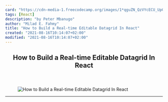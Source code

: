 ```yaml
---
card: "https://cdn-media-1.freecodecamp.org/images/1*qguZN_QzVYcECU_UpG799A.gif"
tags: [React]
description: "by Peter Mbanugo"
author: "Milad E. Fahmy"
title: "How to Build a Real-time Editable Datagrid In React"
created: "2021-08-16T10:14:07+02:00"
modified: "2021-08-16T10:14:07+02:00"
---
```

<div class="site-wrapper">
<main id="site-main" class="site-main outer">
<div class="inner">
<article class="post-full post tag-react tag-web-development tag-javascript tag-programming tag-data ">
<header class="post-full-header">
<h1 class="post-full-title">How to Build a Real-time Editable Datagrid In React</h1>
</header>
<figure class="post-full-image">
<picture>
<source media="(max-width: 700px)" sizes="1px" srcset="data:image/gif;base64,R0lGODlhAQABAIAAAAAAAP///yH5BAEAAAAALAAAAAABAAEAAAIBRAA7 1w">
<source media="(min-width: 701px)" sizes="(max-width: 800px) 400px,
(max-width: 1170px) 700px,
1400px" srcset="https://cdn-media-1.freecodecamp.org/images/1*qguZN_QzVYcECU_UpG799A.gif 300w,
https://cdn-media-1.freecodecamp.org/images/1*qguZN_QzVYcECU_UpG799A.gif 600w,
https://cdn-media-1.freecodecamp.org/images/1*qguZN_QzVYcECU_UpG799A.gif 1000w,
https://cdn-media-1.freecodecamp.org/images/1*qguZN_QzVYcECU_UpG799A.gif 2000w">
<img onerror="this.style.display='none'" src="https://cdn-media-1.freecodecamp.org/images/1*qguZN_QzVYcECU_UpG799A.gif" alt="How to Build a Real-time Editable Datagrid In React">
</picture>
</figure>
<section class="post-full-content">
<div class="post-content medium-migrated-article">
</div>
<hr>
</section>
</article>
</div>
</main>
</div>
<!-- Google Tag Manager (noscript) -->
<!-- End Google Tag Manager (noscript) -->
